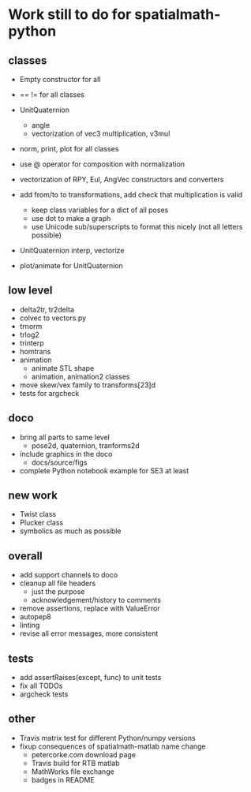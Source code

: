 # Work still to do for spatialmath-python


## classes
* Empty constructor for all
* == != for all classes
* UnitQuaternion
  * angle
  * vectorization of vec3 multiplication, v3mul

* norm, print, plot for all classes
* use @ operator for composition with normalization
* vectorization of RPY, Eul, AngVec constructors and converters
* add from/to to transformations, add check that multiplication is valid
  * keep class variables for a dict of all poses
  * use dot to make a graph
  * use Unicode sub/superscripts to format this nicely (not all letters possible)
* UnitQuaternion interp, vectorize
* plot/animate for UnitQuaternion

## low level

* delta2tr, tr2delta
* colvec to vectors.py
* trnorm
* trlog2
* trinterp
* homtrans
* animation
  * animate STL shape
  * animation, animation2 classes
* move skew/vex family to transforms[23]d
* tests for argcheck

## doco
* bring all parts to same level
  * pose2d, quaternion, tranforms2d
* include graphics in the doco
  * docs/source/figs
* complete Python notebook example for SE3 at least


## new work
* Twist class
* Plucker class
* symbolics as much as possible

## overall
* add support channels to doco
* cleanup all file headers
  * just the purpose
  * acknowledgement/history to comments
* remove assertions, replace with ValueError
* autopep8
* linting
* revise all error messages, more consistent

## tests
* add assertRaises(except, func) to unit tests
* fix all TODOs
* argcheck tests

## other

* Travis matrix test for different Python/numpy versions
* fixup consequences of spatialmath-matlab name change
  * petercorke.com download page
  * Travis build for RTB matlab
  * MathWorks file exchange
  * badges in README

